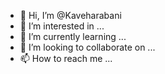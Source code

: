 - 👋 Hi, I’m @Kaveharabani
- 👀 I’m interested in ...
- 🌱 I’m currently learning ...
- 💞️ I’m looking to collaborate on ...
- 📫 How to reach me ...

<!---
Kaveharabani/Kaveharabani is a ✨ special ✨ repository because its `README.md` (this file) appears on your GitHub profile.
You can click the Preview link to take a look at your changes.
--->

